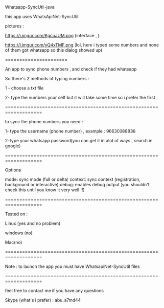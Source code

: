 Whatsapp-SyncUtil-java


this app uses WhatsApiNet-SyncUtil 

pictures : 

https://i.imgur.com/KgcuJUM.png
(interface , )

https://i.imgur.com/yQ4xTMF.png
(lol, here i typed some numbers and none of them got whatsapp so this dialog showed up)

======================

An app to sync phone numbers , and check if they had whatsapp


So there's 2 methods of typing numbers : 

1 - choose a txt file 

2- type the numbers your self but it will take some time so i prefer the first


===================================================================

to sync the phone numbers you need : 

1- type the username (phone number) , example : 96630088838

2-type your whatsapp password(you can get it in alot of ways , search in google)



===================================================================

Options

mode: sync mode (full or delta)
        context: sync context (registration, background or interactive)
        debug: enables debug output (you shouldn't check this until you know it very well !!)

===================================================================

Tested on :

Linux (yes and no problem)

windows (no)

Mac(no)


===================================================================

Note : 
to launch the app you must have WhatsapiNet-SyncUtil files 

===================================================================

feel free to contact me if you have any questions

Skype (what's i prefer) : abu_a7md44
